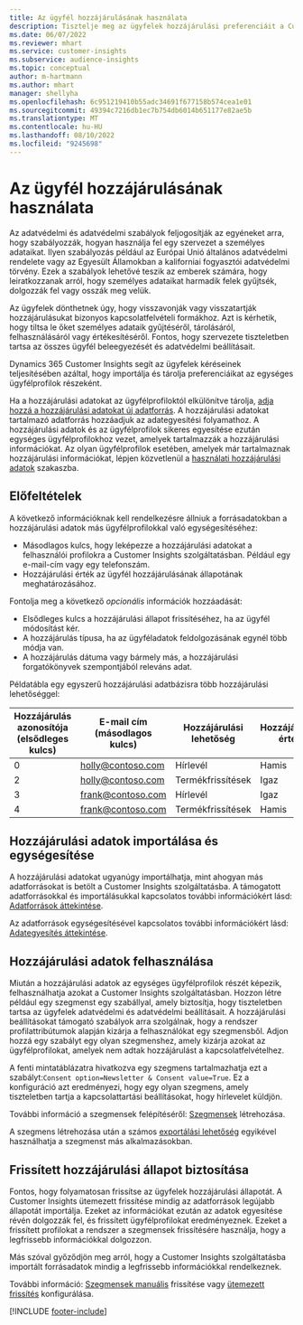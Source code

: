 ```yaml
---
title: Az ügyfél hozzájárulásának használata
description: Tisztelje meg az ügyfelek hozzájárulási preferenciáit a Customer Insights szolgáltatásban a hozzájárulási adatok importálásával.
ms.date: 06/07/2022
ms.reviewer: mhart
ms.service: customer-insights
ms.subservice: audience-insights
ms.topic: conceptual
author: m-hartmann
ms.author: mhart
manager: shellyha
ms.openlocfilehash: 6c951219410b55adc34691f677158b574cea1e01
ms.sourcegitcommit: 49394c7216db1ec7b754db6014b651177e82ae5b
ms.translationtype: MT
ms.contentlocale: hu-HU
ms.lasthandoff: 08/10/2022
ms.locfileid: "9245698"
---
```

# <a name="use-customer-consent"></a>Az ügyfél hozzájárulásának használata

Az adatvédelmi és adatvédelmi szabályok feljogosítják az egyéneket arra, hogy szabályozzák, hogyan használja fel egy szervezet a személyes adataikat. Ilyen szabályozás például az Európai Unió általános adatvédelmi rendelete vagy az Egyesült Államokban a kaliforniai fogyasztói adatvédelmi törvény. Ezek a szabályok lehetővé teszik az emberek számára, hogy leiratkozzanak arról, hogy személyes adataikat harmadik felek gyűjtsék, dolgozzák fel vagy osszák meg velük.  

Az ügyfelek dönthetnek úgy, hogy visszavonják vagy visszatartják hozzájárulásukat bizonyos kapcsolatfelvételi formákhoz. Azt is kérhetik, hogy tiltsa le őket személyes adataik gyűjtéséről, tárolásáról, felhasználásáról vagy értékesítéséről. Fontos, hogy szervezete tiszteletben tartsa az összes ügyfél beleegyezését és adatvédelmi beállításait.  

Dynamics 365 Customer Insights segít az ügyfelek kéréseinek teljesítésében azáltal, hogy importálja és tárolja preferenciáikat az egységes ügyfélprofilok részeként.

Ha a hozzájárulási adatokat az ügyfélprofiloktól elkülönítve tárolja, [adja hozzá a hozzájárulási adatokat új adatforrás](#import-and-unify-consent-data). A hozzájárulási adatokat tartalmazó adatforrás hozzáadjuk az adategyesítési folyamathoz. A hozzájárulási adatok és az ügyfélprofilok sikeres egyesítése ezután egységes ügyfélprofilokhoz vezet, amelyek tartalmazzák a hozzájárulási információkat. Az olyan ügyfélprofilok esetében, amelyek már tartalmaznak hozzájárulási információkat, lépjen közvetlenül a [használati hozzájárulási adatok](#use-consent-data) szakaszba.

## <a name="prerequisites"></a>Előfeltételek

A következő információknak kell rendelkezésre állniuk a forrásadatokban a hozzájárulási adatok más ügyfélprofilokkal való egységesítéséhez:

- Másodlagos kulcs, hogy leképezze a hozzájárulási adatokat a felhasználói profilokra a Customer Insights szolgáltatásban. Például egy e-mail-cím vagy egy telefonszám.
- Hozzájárulási érték az ügyfél hozzájárulásának állapotának meghatározásához.

Fontolja meg a következő *opcionális* információk hozzáadását:

- Elsődleges kulcs a hozzájárulási állapot frissítéséhez, ha az ügyfél módosítást kér.
- A hozzájárulás típusa, ha az ügyféladatok feldolgozásának egynél több módja van.
- A hozzájárulás dátuma vagy bármely más, a hozzájárulási forgatókönyvek szempontjából releváns adat.

Példatábla egy egyszerű hozzájárulási adatbázisra több hozzájárulási lehetőséggel:

|Hozzájárulás azonosítója (elsődleges kulcs)   |E-mail cím (másodlagos kulcs)  |Hozzájárulási lehetőség  |Hozzájárulási érték  |
|---------|---------|---------|---------|
|0    |  holly@contoso.com       |  Hírlevél       |  Hamis       |
|2    |  holly@contoso.com       |  Termékfrissítések       |  Igaz       |
|3    |  frank@contoso.com       |  Hírlevél       | Igaz        |
|4    |  frank@contoso.com       |  Termékfrissítések       |  Hamis       |

## <a name="import-and-unify-consent-data"></a>Hozzájárulási adatok importálása és egységesítése

A hozzájárulási adatokat ugyanúgy importálhatja, mint ahogyan más adatforrásokat is betölt a Customer Insights szolgáltatásba. A támogatott adatforrásokkal és importálásukkal kapcsolatos további információkért lásd: [Adatforrások áttekintése](data-sources.md).

Az adatforrások egységesítésével kapcsolatos további információkért lásd: [Adategyesítés áttekintése](data-unification.md).

## <a name="use-consent-data"></a>Hozzájárulási adatok felhasználása

Miután a hozzájárulási adatok az egységes ügyfélprofilok részét képezik, felhasználhatja azokat a Customer Insights szolgáltatásban. Hozzon létre például egy szegmenst egy szabállyal, amely biztosítja, hogy tiszteletben tartsa az ügyfelek adatvédelmi és adatvédelmi beállításait. A hozzájárulási beállításokat támogató szabályok arra szolgálnak, hogy a rendszer profilattribútumok alapján kizárja a felhasználókat egy szegmensből. Adjon hozzá egy szabályt egy olyan szegmenshez, amely kizárja azokat az ügyfélprofilokat, amelyek nem adtak hozzájárulást a kapcsolatfelvételhez.

A fenti mintatáblázatra hivatkozva egy szegmens tartalmazhatja ezt a szabályt:`Consent option=Newsletter & Consent value=True`. Ez a konfiguráció azt eredményezi, hogy egy olyan szegmens, amely tiszteletben tartja a kapcsolattartási beállításokat, hogy hírlevelet küldjön.

További információ a szegmensek felépítéséről: [Szegmensek](segment-builder.md) létrehozása.

A szegmens létrehozása után a számos [exportálási lehetőség](export-destinations.md) egyikével használhatja a szegmenst más alkalmazásokban.

## <a name="ensure-updated-consent-status"></a>Frissített hozzájárulási állapot biztosítása

Fontos, hogy folyamatosan frissítse az ügyfelek hozzájárulási állapotát. A Customer Insights ütemezett frissítése mindig az adatforrások legújabb állapotát importálja. Ezeket az információkat ezután az adatok egyesítése révén dolgozzák fel, és frissített ügyfélprofilokat eredményeznek. Ezeket a frissített profilokat a rendszer a szegmensek frissítésére használja, hogy a legfrissebb információkkal dolgozzon.

Más szóval győződjön meg arról, hogy a Customer Insights szolgáltatásba importált forrásadatok mindig a legfrissebb információkkal rendelkeznek.

További információ: [Szegmensek manuális](segments.md#refresh-segments) frissítése vagy [ütemezett frissítés](schedule-refresh.md) konfigurálása.

[!INCLUDE [footer-include](includes/footer-banner.md)]
